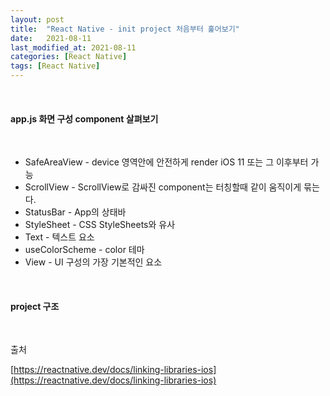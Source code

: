 ```yaml
---
layout: post
title:  "React Native - init project 처음부터 훑어보기"
date:   2021-08-11
last_modified_at: 2021-08-11
categories: [React Native]
tags: [React Native]
---
```


<br/>

#### app.js 화면 구성 component 살펴보기

<br/>

- SafeAreaView - device 영역안에 안전하게 render iOS 11 또는 그 이후부터 가능
- ScrollView - ScrollView로 감싸진 component는 터칭할때 같이 움직이게 묶는다.
- StatusBar - App의 상태바
- StyleSheet - CSS StyleSheets와 유사
- Text - 텍스트 요소
- useColorScheme - color 테마
- View - UI 구성의 가장 기본적인 요소

<br/>

#### project 구조





<br/>

출처

[https://reactnative.dev/docs/linking-libraries-ios](https://reactnative.dev/docs/linking-libraries-ios)